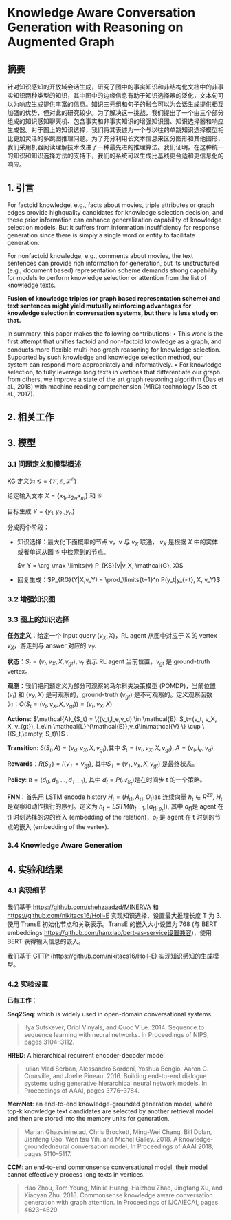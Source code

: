 # Knowledge Aware Conversation Generation with Reasoning on Augmented Graph

## 摘要

针对知识感知的开放域会话生成，研究了图中的事实知识和非结构化文档中的非事实知识两种类型的知识，其中图中的边缘信息有助于知识选择器的泛化，文本句可以为响应生成提供丰富的信息。知识三元组和句子的融合可以为会话生成提供相互加强的优势，但对此的研究较少。为了解决这一挑战，我们提出了一个由三个部分组成的知识感知聊天机、包含事实和非事实知识的增强知识图、知识选择器和响应生成器。对于图上的知识选择，我们将其表述为一个与以往的单跳知识选择模型相比更加灵活的多跳图推理问题。为了充分利用长文本信息来区分图形和其他图形，我们采用机器阅读理解技术改进了一种最先进的推理算法。我们证明，在这种统一的知识和知识选择方法的支持下，我们的系统可以生成比基线更合适和更信息化的响应。

## 1. 引言

For factoid knowledge, e.g., facts about movies, triple attributes or graph edges provide highquality candidates for knowledge selection decision, and these prior information can enhance generalization capability of knowledge selection models. But it suffers from information insufﬁciency for response generation since there is simply a single word or entity to facilitate generation. 

For nonfactoid knowledge, e.g., comments about movies, the text sentences can provide rich information for generation, but its unstructured (e.g., document based) representation scheme demands strong capability for models to perform knowledge selection or attention from the list of knowledge texts.

**Fusion of knowledge triples (or graph based representation scheme) and text sentences might yield mutually reinforcing advantages for knowledge selection in conversation systems, but there is less study on that.**

In summary, this paper makes the following contributions:
• This work is the ﬁrst attempt that uniﬁes factoid and non-factoid knowledge as a graph,
and conducts more ﬂexible multi-hop graph reasoning for knowledge selection. Supported by such knowledge and knowledge selection method, our system can respond more appropriately and informatively.
• For knowledge selection, to fully leverage long texts in vertices that differentiate our graph from others, we improve a state of the art graph reasoning algorithm (Das et al., 2018) with machine reading comprehension (MRC) technology (Seo et al., 2017).

## 2. 相关工作

## 3. 模型

### 3.1 问题定义和模型概述

KG 定义为 $\mathcal{G}=\{\mathcal{V},\mathcal{E}, \mathcal{L}^{\mathcal{E}}\}​$

给定输入文本 $X=\{x_1,x_2,,x_m\}$ 和 $\mathcal{G}$

目标生成 $Y = \{y_1,y_2,,y_n\}$

分成两个阶段：

- 知识选择：最大化下面概率的节点 v，v 与 $v_X$ 联通， $v_X$ 是根据 $X$ 中的实体或者单词从图 $\mathcal{G}$ 中检索到的节点。

  $v_Y = \arg \max_\limits{v} P_{KS}(v|v_X, \mathcal{G}, X)​$

- 回复生成：$P_{RG}(Y|X,v_Y) = \prod_\limits{t=1}^n P(y_t|y_{<t}, X, v_Y)​$

### 3.2 增强知识图

### 3.3 图上的知识选择

**任务定义**：给定一个 input query $(v_X,X)$，RL agent 从图中对应于 X 的 vertex $v_X$，游走到与 answer 对应的 $v_Y$.

**状态**：$S_t=(v_t, v_X, X, v_{gt})​$, $v_t​$ 表示 RL agent 当前位置，$v_{gt}​$ 是 ground-truth vertex。

**观测**：我们把问题定义为部分可观察的马尔科夫决策模型 (POMDP)，当前位置 $(v_t)$ 和 $(v_X, X)$ 是可观察的，ground-truth $(v_{gt})$ 是不可观察的。定义观察函数为：$O(S_t=(v_t, v_X, X, v_{gt}))=(v_t, v_X, X)​$

**Actions**: $\mathcal{A}_{S_t} = \{(v_t,l_e,v_d) \in \mathcal{E}: S_t=(v_t, v_X, X, v_{gt}), l_e\in \mathcal{L}^{\mathcal{E}},v_d\in\mathcal{V} \} \cup \{(S_t,\empty, S_t)\}​$ . 

**Transition**: $\delta(S_t, A)=(v_d,v_X,X,v_{gt})​$ ,其中 $S_t=(v_t, v_X, X, v_{gt})​$, $A=(v_t,l_e,v_d)​$

**Rewards**：$R(S_T)=I\{v_T=v_{gt}\}$, 其中$S_T=(v_T,v_X,X,v_{gt})$ 是最终状态。

**Policy**: $\pi=(d_0,d_1,...,d_{T-1})​$, 其中 $d_t=P(\mathcal{A}_{S_t})​$ 是在时间步 t 的一个策略。



**FNN**：首先用 LSTM encode history $H_t=(H_{t1}, A_{t1}, O_t)​$ as 连续向量 $h_t\in R^{2d}​$, $H_t​$ 是观察和动作执行的序列。定义为 $h_t=LSTM(h_{t-1},[a_{t1;o_t}])​$, 其中 $a_{t1}​$ 是 agent 在 t1 时刻选择的边的嵌入 (embedding of the relation)，$o_t​$ 是 agent 在 t 时刻的节点的嵌入 (embedding of the vertex).



### 3.4 Knowledge Aware Generation

## 4. 实验和结果

### 4.1 实现细节

我们基于 https://github.com/shehzaadzd/MINERVA  和 https://github.com/nikitacs16/Holl-E 实现知识选择，设置最大推理长度 T 为 3. 使用 TransE 初始化节点和关联表示。TransE 的嵌入大小设置为 768 (与 BERT embeddings https://github.com/hanxiao/bert-as-service设置兼容)，使用 BERT 获得输入信息的嵌入。

我们基于 GTTP (https://github.com/nikitacs16/Holl-E) 实现知识感知的生成模型。

### 4.2 实验设置

**已有工作**：

**Seq2Seq**: which is widely used in open-domain conversational systems. 

> Ilya Sutskever, Oriol Vinyals, and Quoc V Le. 2014. Sequence to sequence learning with neural networks. In Proceedings of NIPS, pages 3104–3112.

**HRED**:  A hierarchical recurrent encoder-decoder model

> Iulian Vlad Serban, Alessandro Sordoni, Yoshua Bengio, Aaron C. Courville, and Joelle Pineau. 2016. Building end-to-end dialogue systems using generative hierarchical neural network models. In Proceedings of AAAI, pages 3776–3784.

**MemNet**: an end-to-end knowledge-grounded generation model, where top-k knowledge text candidates are selected by another retrieval model and then are stored into the memory units for generation. 

> Marjan Ghazvininejad, Chris Brockett, Ming-Wei Chang, Bill Dolan, Jianfeng Gao, Wen tau Yih, and Michel Galley. 2018. A knowledge-groundedneural conversation model. In Proceedings of AAAI 2018, pages 5110–5117.

**CCM**: an end-to-end commonsense conversational model, their model cannot effectively process long texts in vertices.

> Hao Zhou, Tom Young, Minlie Huang, Haizhou Zhao, Jingfang Xu, and Xiaoyan Zhu. 2018. Commonsense knowledge aware conversation generation with graph attention. In Proceedings of IJCAIECAI, pages 4623–4629. 



